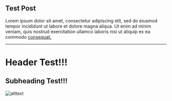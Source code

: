 ## Test Post

Lorem ipsum dolor sit amet, consectetur adipiscing elit, sed do eiusmod tempor incididunt ut labore et dolore magna aliqua. Ut enim ad minim veniam, quis nostrud exercitation ullamco laboris nisi ut aliquip ex ea commodo [consequat.](https://www.google.com)

---
# Header Test!!!
## Subheading Test!!!
![alttext](https://imgur.com/6wYA5oa.png)
